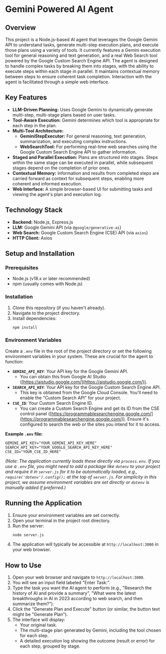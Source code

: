 # Gemini Powered AI Agent

## Overview

This project is a Node.js-based AI agent that leverages the Google Gemini API to understand tasks, generate multi-step execution plans, and execute those plans using a variety of tools. It currently features a Gemini execution tool for general reasoning and text generation, and a real Web Search tool powered by the Google Custom Search Engine API. The agent is designed to handle complex tasks by breaking them into stages, with the ability to execute steps within each stage in parallel. It maintains contextual memory between steps to ensure coherent task completion. Interaction with the agent is facilitated through a simple web interface.

## Key Features

*   **LLM-Driven Planning:** Uses Google Gemini to dynamically generate multi-step, multi-stage plans based on user tasks.
*   **Tool-Aware Execution:** Gemini determines which tool is appropriate for each step in the plan.
*   **Multi-Tool Architecture:**
    *   **GeminiStepExecutor:** For general reasoning, text generation, summarization, and executing complex instructions.
    *   **WebSearchTool:** For performing real-time web searches using the Google Custom Search Engine API to gather information.
*   **Staged and Parallel Execution:** Plans are structured into stages. Steps within the same stage can be executed in parallel, while subsequent stages depend on the completion of prior ones.
*   **Contextual Memory:** Information and results from completed steps are carried forward as context for subsequent steps, enabling more coherent and informed execution.
*   **Web Interface:** A simple browser-based UI for submitting tasks and viewing the agent's plan and execution log.

## Technology Stack

*   **Backend:** Node.js, Express.js
*   **LLM:** Google Gemini API (via `@google/generative-ai`)
*   **Web Search:** Google Custom Search Engine (CSE) API (via `axios`)
*   **HTTP Client:** Axios

## Setup and Installation

### Prerequisites

*   Node.js (v18.x or later recommended)
*   npm (usually comes with Node.js)

### Installation

1.  Clone this repository (if you haven't already).
2.  Navigate to the project directory.
3.  Install dependencies:
    ```bash
    npm install
    ```

### Environment Variables

Create a `.env` file in the root of the project directory or set the following environment variables in your system. These are crucial for the agent to function:

*   **`GEMINI_API_KEY`**: Your API key for the Google Gemini API.
    *   You can obtain this from Google AI Studio ([https://aistudio.google.com/](https://aistudio.google.com/)).
*   **`SEARCH_API_KEY`**: Your API key for the Google Custom Search Engine API.
    *   This key is obtained from the Google Cloud Console. You'll need to enable the "Custom Search API" for your project.
*   **`CSE_ID`**: Your Custom Search Engine ID.
    *   You can create a Custom Search Engine and get its ID from the CSE control panel ([https://programmablesearchengine.google.com/](https://programmablesearchengine.google.com/)). Ensure it's configured to search the web or the sites you intend for it to access.

**Example `.env` file:**
```
GEMINI_API_KEY="YOUR_GEMINI_API_KEY_HERE"
SEARCH_API_KEY="YOUR_GOOGLE_SEARCH_API_KEY_HERE"
CSE_ID="YOUR_CSE_ID_HERE"
```
*(Note: The application currently loads these directly via `process.env`. If you use a `.env` file, you might need to add a package like `dotenv` to your project and require it in `server.js` for it to be automatically loaded, e.g., `require('dotenv').config();` at the top of `server.js`. For simplicity in this project, we assume environment variables are set directly or `dotenv` is manually added if preferred.)*

## Running the Application

1.  Ensure your environment variables are set correctly.
2.  Open your terminal in the project root directory.
3.  Run the server:
    ```bash
    node server.js
    ```
4.  The application will typically be accessible at `http://localhost:3000` in your web browser.

## How to Use

1.  Open your web browser and navigate to `http://localhost:3000`.
2.  You will see an input field labeled "Enter Task:".
3.  Type the task you want the AI agent to perform (e.g., "Research the history of AI and provide a summary", "What were the latest breakthroughs in AI in 2023 according to web search, and then summarize them?").
4.  Click the "Generate Plan and Execute" button (or similar, the button text might be "Generate Plan").
5.  The interface will display:
    *   Your original task.
    *   The multi-stage plan generated by Gemini, including the tool chosen for each step.
    *   A detailed execution log showing the outcome (result or error) for each step, grouped by stage.

```
